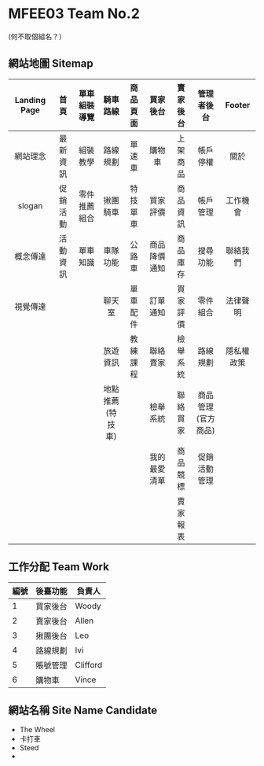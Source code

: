 # MFEE03 Team No.2
(何不取個組名？）

## 網站地圖 Sitemap
| Landing Page | 首頁 | 單車組裝導覽 | 騎車路線 | 商品頁面 | 買家後台 | 賣家後台 | 管理者後台 | Footer |
|:------------:|:--------:|:------------:|:-------------------:|:--------:|:------------:|:--------:|:---------------------:|:----------:|
| 網站理念 | 最新資訊 | 組裝教學 | 路線規劃 | 單速車 | 購物車 | 上架商品 | 帳戶停權 | 關於 |
| slogan | 促銷活動 | 零件推薦組合 | 揪團騎車 | 特技單車 | 買家評價 | 商品資訊 | 帳戶管理 | 工作機會 |
| 概念傳達 | 活動資訊 | 單車知識 | 車隊功能 | 公路車 | 商品降價通知 | 商品庫存 | 搜尋功能 | 聯絡我們 |
| 視覺傳達 |  |  | 聊天室 | 單車配件 | 訂單通知 | 買家評價 | 零件組合 | 法律聲明 |
|  |  |  | 旅遊資訊 | 教練課程 | 聯絡賣家 | 檢舉系統 | 路線規劃 | 隱私權政策 |
|  |  |  | 地點推薦<br>(特技車) |  | 檢舉系統 | 聯絡買家 | 商品管理<br>(官方商品) |  |
|  |  |  |  |  | 我的最愛清單 | 商品競標 | 促銷活動管理 |  |
|  |  |  |  |  |  | 賣家報表 |  |  |

## 工作分配 Team Work
| 編號 | 後臺功能 | 負責人   |
|------|----------|----------|
| 1    | 買家後台  | Woody    |
| 2    | 賣家後台  | Allen    |
| 3    | 揪團後台  | Leo      |
| 4    | 路線規劃 | Ivi      |
| 5    | 賬號管理 | Clifford |
| 6    | 購物車   | Vince    |

## 網站名稱 Site Name Candidate
- The Wheel
- 卡打車
- Steed
-
